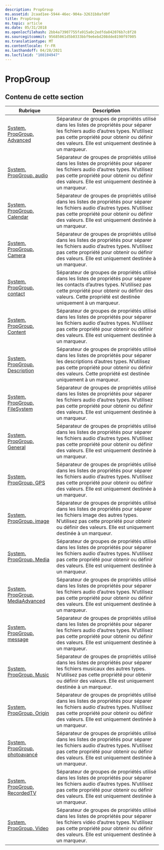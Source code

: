 ```yaml
---
description: PropGroup
ms.assetid: 2caad1ee-5944-46ec-904a-32631b8afd0f
title: PropGroup
ms.topic: article
ms.date: 05/31/2018
ms.openlocfilehash: 2bb4a73907755fa915a0c2edfda842076b7c8f28
ms.sourcegitcommit: 95685061d5b0333bbf9e6ebd208dde8190f97005
ms.translationtype: MT
ms.contentlocale: fr-FR
ms.lasthandoff: 04/28/2021
ms.locfileid: "108104947"
---
```

# <a name="propgroup"></a>PropGroup

## <a name="in-this-section"></a>Contenu de cette section



| Rubrique                                                                                        | Description                                                                                                                                                                                                   |
|----------------------------------------------------------------------------------------------|---------------------------------------------------------------------------------------------------------------------------------------------------------------------------------------------------------------|
| [System. PropGroup. Advanced](./props-system-propgroup-advanced.md)<br/>           | Séparateur de groupes de propriétés utilisé dans les listes de propriétés pour séparer les fichiers audio d’autres types. N’utilisez pas cette propriété pour obtenir ou définir des valeurs. Elle est uniquement destinée à un marqueur.<br/>             |
| [System. PropGroup. audio](./props-system-propgroup-audio.md)<br/>                 | Séparateur de groupes de propriétés utilisé dans les listes de propriétés pour séparer les fichiers audio d’autres types. N’utilisez pas cette propriété pour obtenir ou définir des valeurs. Elle est uniquement destinée à un marqueur.<br/>             |
| [System. PropGroup. Calendar](./props-system-propgroup-calendar.md)<br/>           | Séparateur de groupes de propriétés utilisé dans les listes de propriétés pour séparer les fichiers audio d’autres types. N’utilisez pas cette propriété pour obtenir ou définir des valeurs. Elle est uniquement destinée à un marqueur.<br/>             |
| [System. PropGroup. Camera](./props-system-propgroup-camera.md)<br/>               | Séparateur de groupes de propriétés utilisé dans les listes de propriétés pour séparer les fichiers audio d’autres types. N’utilisez pas cette propriété pour obtenir ou définir des valeurs. Elle est uniquement destinée à un marqueur.<br/>             |
| [System. PropGroup. contact](./props-system-propgroup-contact.md)<br/>             | Séparateur de groupes de propriétés utilisé dans les listes de propriétés pour séparer les contacts d’autres types. N’utilisez pas cette propriété pour obtenir ou définir des valeurs. Cette propriété est destinée uniquement à un marqueur.<br/>     |
| [System. PropGroup. Content](./props-system-propgroup-content.md)<br/>             | Séparateur de groupes de propriétés utilisé dans les listes de propriétés pour séparer les fichiers audio d’autres types. N’utilisez pas cette propriété pour obtenir ou définir des valeurs. Elle est uniquement destinée à un marqueur.<br/>             |
| [System. PropGroup. Description](./props-system-propgroup-description.md)<br/>     | Séparateur de groupes de propriétés utilisé dans les listes de propriétés pour séparer les descriptions d’autres types. N’utilisez pas cette propriété pour obtenir ou définir des valeurs. Cette propriété est destinée uniquement à un marqueur.<br/> |
| [System. PropGroup. FileSystem](./props-system-propgroup-filesystem.md)<br/>       | Séparateur de groupes de propriétés utilisé dans les listes de propriétés pour séparer les fichiers audio d’autres types. N’utilisez pas cette propriété pour obtenir ou définir des valeurs. Elle est uniquement destinée à un marqueur.<br/>             |
| [System. PropGroup. General](./props-system-propgroup-general.md)<br/>             | Séparateur de groupes de propriétés utilisé dans les listes de propriétés pour séparer les fichiers audio d’autres types. N’utilisez pas cette propriété pour obtenir ou définir des valeurs. Elle est uniquement destinée à un marqueur.<br/>             |
| [System. PropGroup. GPS](./props-system-propgroup-gps.md)<br/>                     | Séparateur de groupes de propriétés utilisé dans les listes de propriétés pour séparer les fichiers audio d’autres types. N’utilisez pas cette propriété pour obtenir ou définir des valeurs. Elle est uniquement destinée à un marqueur.<br/>             |
| [System. PropGroup. image](./props-system-propgroup-image.md)<br/>                 | Séparateur de groupes de propriétés utilisé dans les listes de propriétés pour séparer les fichiers image des autres types. N’utilisez pas cette propriété pour obtenir ou définir des valeurs. Elle est uniquement destinée à un marqueur.<br/>             |
| [System. PropGroup. Media](./props-system-propgroup-media.md)<br/>                 | Séparateur de groupes de propriétés utilisé dans les listes de propriétés pour séparer les fichiers audio d’autres types. N’utilisez pas cette propriété pour obtenir ou définir des valeurs. Elle est uniquement destinée à un marqueur.<br/>             |
| [System. PropGroup. MediaAdvanced](./props-system-propgroup-mediaadvanced.md)<br/> | Séparateur de groupes de propriétés utilisé dans les listes de propriétés pour séparer les fichiers audio d’autres types. N’utilisez pas cette propriété pour obtenir ou définir des valeurs. Elle est uniquement destinée à un marqueur.<br/>             |
| [System. PropGroup. message](./props-system-propgroup-message.md)<br/>             | Séparateur de groupes de propriétés utilisé dans les listes de propriétés pour séparer les fichiers audio d’autres types. N’utilisez pas cette propriété pour obtenir ou définir des valeurs. Elle est uniquement destinée à un marqueur.<br/>             |
| [System. PropGroup. Music](./props-system-propgroup-music.md)<br/>                 | Séparateur de groupes de propriétés utilisé dans les listes de propriétés pour séparer les fichiers musicaux des autres types. N’utilisez pas cette propriété pour obtenir ou définir des valeurs. Elle est uniquement destinée à un marqueur.<br/>             |
| [System. PropGroup. Origin](./props-system-propgroup-origin.md)<br/>               | Séparateur de groupes de propriétés utilisé dans les listes de propriétés pour séparer les fichiers audio d’autres types. N’utilisez pas cette propriété pour obtenir ou définir des valeurs. Elle est uniquement destinée à un marqueur.<br/>             |
| [System. PropGroup. photoavancé](./props-system-propgroup-photoadvanced.md)<br/> | Séparateur de groupes de propriétés utilisé dans les listes de propriétés pour séparer les fichiers audio d’autres types. N’utilisez pas cette propriété pour obtenir ou définir des valeurs. Elle est uniquement destinée à un marqueur.<br/>             |
| [System. PropGroup. RecordedTV](./props-system-propgroup-recordedtv.md)<br/>       | Séparateur de groupes de propriétés utilisé dans les listes de propriétés pour séparer les fichiers audio d’autres types. N’utilisez pas cette propriété pour obtenir ou définir des valeurs. Elle est uniquement destinée à un marqueur.<br/>             |
| [System. PropGroup. Video](./props-system-propgroup-video.md)<br/>                 | Séparateur de groupes de propriétés utilisé dans les listes de propriétés pour séparer les fichiers vidéo d’autres types. N’utilisez pas cette propriété pour obtenir ou définir des valeurs. Elle est uniquement destinée à un marqueur.<br/>             |



 

 

 
